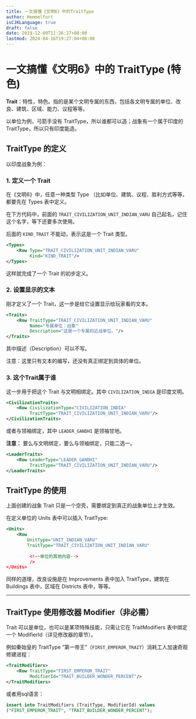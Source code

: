 ```yaml
---
title: 一文搞懂《文明6》中的TraitType
author: Hemmelfort
isCJKLanguage: true
draft: false
date: 2019-12-09T11:26:27+08:00
lastmod: 2024-04-16T19:27:04+08:00
---
```




# 一文搞懂《文明6》中的 TraitType (特色)

**Trait**：特性，特色。指的是某个文明专属的东西，包括各文明专属的单位、改良、建筑、区域、能力、议程等等。

以单位为例，弓箭手没有 TraitType，所以谁都可以造；战象有一个属于印度的 TraitType，所以只有印度能造。



## TraitType 的定义



以印度战象为例：

### 1. 定义一个 Trait

在《文明6》中，任意一种类型 Type （比如单位、建筑、议程、胜利方式等等，都要先在 Types 表中定义。

在下方代码中，前面的 `TRAIT_CIVILIZATION_UNIT_INDIAN_VARU` 自己起名，记住这个名字，等下还要多次使用。

后面的 `KIND_TRAIT` 不能动，表示这是一个 Trait 类型。

```xml
<Types>
    <Row Type="TRAIT_CIVILIZATION_UNIT_INDIAN_VARU" 
         Kind="KIND_TRAIT"/>
</Types>
```

这样就完成了一个 Trait 的初步定义。



### 2. 设置显示的文本

刚才定义了一个 Trait，这一步是给它设置显示给玩家看的文本。

```xml
<Traits>
    <Row TraitType="TRAIT_CIVILIZATION_UNIT_INDIAN_VARU" 
         Name="专属单位：战象"
         Description="这是一个专属的近战单位。"/>
</Traits>
```

其中描述（Description）可以不写。

注意：这里只有文本的编写，还没有真正绑定到具体的单位。



### 3. 这个Trait属于谁

这一步用于把这个 Trait 与文明相绑定。其中 `CIVILIZATION_INDIA` 是印度文明。

```xml
<CivilizationTraits>
    <Row CivilizationType="CIVILIZATION_INDIA" 
         TraitType="TRAIT_CIVILIZATION_UNIT_INDIAN_VARU"/>
</CivilizationTraits>
```



或者与领袖绑定，其中 `LEADER_GANDHI` 是领袖甘地。

**注意：** 要么与文明绑定，要么与领袖绑定，只能二选一。

```xml
<LeaderTraits>
    <Row LeaderType="LEADER_GANDHI" 
         TraitType="TRAIT_CIVILIZATION_UNIT_INDIAN_VARU"/>
</LeaderTraits>
```





## TraitType 的使用

上面创建的战象 Trait 只是一个空壳，需要绑定到真正的战象单位上才生效。

在定义单位的 Units 表中可以插入 TraitType:

```xml
<Units>
    <Row
        UnitType="UNIT_INDIAN_VARU"
        TraitType="TRAIT_CIVILIZATION_UNIT_INDIAN_VARU"
         
         <!--单位的其他内容-->
         />
</Units>
```

同样的道理，改良设施是在 Improvements 表中加入 TraitType，建筑在 Buildings 表中，区域在 Districts 表中，等等。



---



## TraitType 使用修改器 Modifier（非必需）

Trait 可以是单位，也可以是某项特殊技能，只需让它在 TraitModifiers 表中绑定一个 ModifierId（详见修改器的章节）。

例如秦始皇的 TraitType “第一帝王”（`FIRST_EMPEROR_TRAIT`）消耗工人加速奇观修建进程：

```xml
<TraitModifiers>
    <Row TraitType="FIRST_EMPEROR_TRAIT" 
         ModifierId="TRAIT_BUILDER_WONDER_PERCENT"/>
</TraitModifiers>
```

或者用sql语言：

```sql
insert into TraitModifiers (TraitType, ModifierId) values
("FIRST_EMPEROR_TRAIT", "TRAIT_BUILDER_WONDER_PERCENT");
```

























